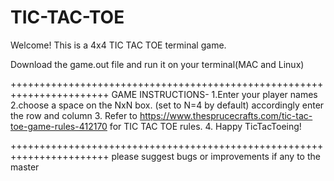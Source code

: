 # TIC-TAC-TOE
Welcome! This is a 4x4 TIC TAC TOE terminal game.

Download the game.out file and run it on your terminal(MAC and Linux)

+++++++++++++++++++++++++++++++++++++++++++++++++++++++++++++++++++++++
GAME INSTRUCTIONS-
1.Enter your player names
2.choose a space on the NxN box. (set to N=4 by default) 
	accordingly enter the row and column 
3. Refer to https://www.thesprucecrafts.com/tic-tac-toe-game-rules-412170 for TIC TAC TOE rules.
4. Happy TicTacToeing!

+++++++++++++++++++++++++++++++++++++++++++++++++++++++++++++++++++++++
please suggest bugs or improvements if any to the master